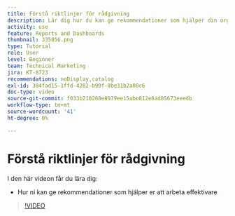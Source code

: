 ```yaml
---
title: Förstå riktlinjer för rådgivning
description: Lär dig hur du kan ge rekommendationer som hjälper din organisation att arbeta effektivare genom att använda [!UICONTROL Förbättrade analysfunktioner] i Workfront.
activity: use
feature: Reports and Dashboards
thumbnail: 335056.png
type: Tutorial
role: User
level: Beginner
team: Technical Marketing
jira: KT-8723
recommendations: noDisplay,catalog
exl-id: 304fad15-1ffd-4282-b90f-0be31b2a08c6
doc-type: video
source-git-commit: f033b210268e8979ee15abe812e6ad85673eeedb
workflow-type: tm+mt
source-wordcount: '41'
ht-degree: 0%

---
```


# Förstå riktlinjer för rådgivning

I den här videon får du lära dig:

* Hur ni kan ge rekommendationer som hjälper er att arbeta effektivare

>[!VIDEO](https://video.tv.adobe.com/v/335056/?quality=12&learn=on)

